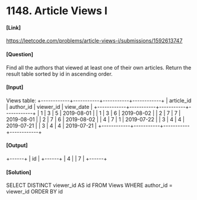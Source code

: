 # 1148. Article Views I

#### [Link] 
https://leetcode.com/problems/article-views-i/submissions/1592613747

#### [Question]
Find all the authors that viewed at least one of their own articles.
Return the result table sorted by id in ascending order.

#### [Input]
Views table:
+------------+-----------+-----------+------------+
| article_id | author_id | viewer_id | view_date  |
+------------+-----------+-----------+------------+
| 1          | 3         | 5         | 2019-08-01 |
| 1          | 3         | 6         | 2019-08-02 |
| 2          | 7         | 7         | 2019-08-01 |
| 2          | 7         | 6         | 2019-08-02 |
| 4          | 7         | 1         | 2019-07-22 |
| 3          | 4         | 4         | 2019-07-21 |
| 3          | 4         | 4         | 2019-07-21 |
+------------+-----------+-----------+------------+

#### [Output]
+------+
| id   |
+------+
| 4    |
| 7    |
+------+

#### [Solution]
SELECT DISTINCT viewer_id AS id
FROM Views
WHERE author_id = viewer_id
ORDER BY id
